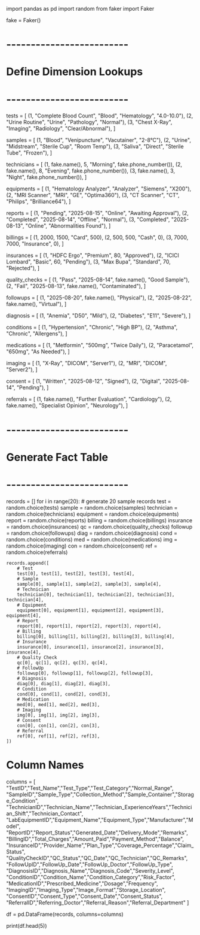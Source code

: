 import pandas as pd
import random
from faker import Faker

fake = Faker()

# -------------------------
# Define Dimension Lookups
# -------------------------

tests = [
    (1, "Complete Blood Count", "Blood", "Hematology", "4.0-10.0"),
    (2, "Urine Routine", "Urine", "Pathology", "Normal"),
    (3, "Chest X-Ray", "Imaging", "Radiology", "Clear/Abnormal"),
]

samples = [
    (1, "Blood", "Venipuncture", "Vacutainer", "2-8°C"),
    (2, "Urine", "Midstream", "Sterile Cup", "Room Temp"),
    (3, "Saliva", "Direct", "Sterile Tube", "Frozen"),
]

technicians = [
    (1, fake.name(), 5, "Morning", fake.phone_number()),
    (2, fake.name(), 8, "Evening", fake.phone_number()),
    (3, fake.name(), 3, "Night", fake.phone_number()),
]

equipments = [
    (1, "Hematology Analyzer", "Analyzer", "Siemens", "X200"),
    (2, "MRI Scanner", "MRI", "GE", "Optima360"),
    (3, "CT Scanner", "CT", "Philips", "Brilliance64"),
]

reports = [
    (1, "Pending", "2025-08-15", "Online", "Awaiting Approval"),
    (2, "Completed", "2025-08-14", "Offline", "Normal"),
    (3, "Completed", "2025-08-13", "Online", "Abnormalities Found"),
]

billings = [
    (1, 2000, 1500, "Card", 500),
    (2, 500, 500, "Cash", 0),
    (3, 7000, 7000, "Insurance", 0),
]

insurances = [
    (1, "HDFC Ergo", "Premium", 80, "Approved"),
    (2, "ICICI Lombard", "Basic", 60, "Pending"),
    (3, "Max Bupa", "Standard", 70, "Rejected"),
]

quality_checks = [
    (1, "Pass", "2025-08-14", fake.name(), "Good Sample"),
    (2, "Fail", "2025-08-13", fake.name(), "Contaminated"),
]

followups = [
    (1, "2025-08-20", fake.name(), "Physical"),
    (2, "2025-08-22", fake.name(), "Virtual"),
]

diagnosis = [
    (1, "Anemia", "D50", "Mild"),
    (2, "Diabetes", "E11", "Severe"),
]

conditions = [
    (1, "Hypertension", "Chronic", "High BP"),
    (2, "Asthma", "Chronic", "Allergens"),
]

medications = [
    (1, "Metformin", "500mg", "Twice Daily"),
    (2, "Paracetamol", "650mg", "As Needed"),
]

imaging = [
    (1, "X-Ray", "DICOM", "Server1"),
    (2, "MRI", "DICOM", "Server2"),
]

consent = [
    (1, "Written", "2025-08-12", "Signed"),
    (2, "Digital", "2025-08-14", "Pending"),
]

referrals = [
    (1, fake.name(), "Further Evaluation", "Cardiology"),
    (2, fake.name(), "Specialist Opinion", "Neurology"),
]

# -------------------------
# Generate Fact Table
# -------------------------

records = []
for i in range(20):  # generate 20 sample records
    test = random.choice(tests)
    sample = random.choice(samples)
    technician = random.choice(technicians)
    equipment = random.choice(equipments)
    report = random.choice(reports)
    billing = random.choice(billings)
    insurance = random.choice(insurances)
    qc = random.choice(quality_checks)
    followup = random.choice(followups)
    diag = random.choice(diagnosis)
    cond = random.choice(conditions)
    med = random.choice(medications)
    img = random.choice(imaging)
    con = random.choice(consent)
    ref = random.choice(referrals)

    records.append([
        # Test
        test[0], test[1], test[2], test[3], test[4],
        # Sample
        sample[0], sample[1], sample[2], sample[3], sample[4],
        # Technician
        technician[0], technician[1], technician[2], technician[3], technician[4],
        # Equipment
        equipment[0], equipment[1], equipment[2], equipment[3], equipment[4],
        # Report
        report[0], report[1], report[2], report[3], report[4],
        # Billing
        billing[0], billing[1], billing[2], billing[3], billing[4],
        # Insurance
        insurance[0], insurance[1], insurance[2], insurance[3], insurance[4],
        # Quality Check
        qc[0], qc[1], qc[2], qc[3], qc[4],
        # FollowUp
        followup[0], followup[1], followup[2], followup[3],
        # Diagnosis
        diag[0], diag[1], diag[2], diag[3],
        # Condition
        cond[0], cond[1], cond[2], cond[3],
        # Medication
        med[0], med[1], med[2], med[3],
        # Imaging
        img[0], img[1], img[2], img[3],
        # Consent
        con[0], con[1], con[2], con[3],
        # Referral
        ref[0], ref[1], ref[2], ref[3],
    ])

# Column Names
columns = [
    "TestID","Test_Name","Test_Type","Test_Category","Normal_Range",
    "SampleID","Sample_Type","Collection_Method","Sample_Container","Storage_Condition",
    "TechnicianID","Technician_Name","Technician_ExperienceYears","Technician_Shift","Technician_Contact",
    "LabEquipmentID","Equipment_Name","Equipment_Type","Manufacturer","Model",
    "ReportID","Report_Status","Generated_Date","Delivery_Mode","Remarks",
    "BillingID","Total_Charges","Amount_Paid","Payment_Method","Balance",
    "InsuranceID","Provider_Name","Plan_Type","Coverage_Percentage","Claim_Status",
    "QualityCheckID","QC_Status","QC_Date","QC_Technician","QC_Remarks",
    "FollowUpID","FollowUp_Date","FollowUp_Doctor","FollowUp_Type",
    "DiagnosisID","Diagnosis_Name","Diagnosis_Code","Severity_Level",
    "ConditionID","Condition_Name","Condition_Category","Risk_Factor",
    "MedicationID","Prescribed_Medicine","Dosage","Frequency",
    "ImagingID","Imaging_Type","Image_Format","Storage_Location",
    "ConsentID","Consent_Type","Consent_Date","Consent_Status",
    "ReferralID","Referring_Doctor","Referral_Reason","Referral_Department"
]

df = pd.DataFrame(records, columns=columns)

print(df.head(5))
